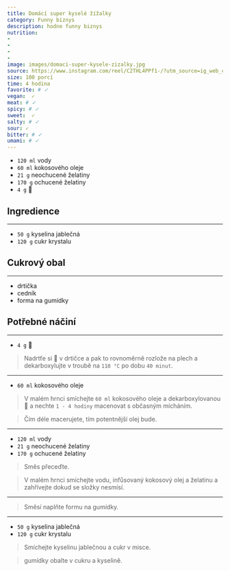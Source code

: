 ```yaml
---
title: Domácí super kyselé žížalky
category: Funny biznys
description: hodne funny biznys
nutrition:
- 
- 
- 
- 
image: images/domaci-super-kysele-zizalky.jpg
source: https://www.instagram.com/reel/C2THL4PPf1-/?utm_source=ig_web_copy_link&igsh=MzRlODBiNWFlZA==
size: 100 porcí 
time: 4 hodina
favorite: # ✓
vegan:  ✓
meat: # ✓
spicy: # ✓
sweet:  ✓
salty: # ✓
sour: ✓
bitter: # ✓
umami: # ✓
---
```


* `120 ml` vody
* `60 ml` kokosového oleje
* `21 g` neochucené želatiny
* `170 g` ochucené želatiny
* `4 g` 🍂


## **Ingredience**

---

* `50 g` kyselina jablečná
* `120 g` cukr krystalu

## **Cukrový obal**

---

* drtička
* cedník
* forma na gumídky

## **Potřebné náčiní**

---

* `4 g` 🍂

> Nadrtťe si 🍂 v drtičce a pak to rovnoměrně rozlože na plech a dekarboxylujte v troubě na `110 °C` po dobu `40 minut`.

---

* `60 ml` kokosového oleje

> V malém hrnci smíchejte `60 ml` kokosového oleje a dekarboxylovanou 🍂 a nechte `1 - 4 hodiny` macenovat s občasným mícháním.

> Čím déle macerujete, tím potentnější olej bude.

---

* `120 ml` vody
* `21 g` neochucené želatiny
* `170 g` ochucené želatiny

> Směs přeceďte.
 
> V malém hrnci smíchejte vodu, infůsovaný kokosový olej a želatinu a zahřívejte dokud se složky nesmísí.

---

> Směsí naplňte formu na gumídky.

---

* `50 g` kyselina jablečná
* `120 g` cukr krystalu

> Smíchejte kyselinu jablečnou a cukr v misce.

> gumídky obalte v cukru a kyselině.